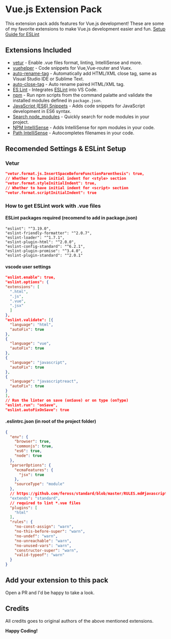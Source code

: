 # Vue.js Extension Pack

This extension pack adds features for Vue.js development! These are some of my favorite extensions to make Vue.js development easier and fun. [Setup Guide for ESLint](#Recomended-Settings)

## Extensions Included

* [vetur](https://marketplace.visualstudio.com/items?itemName=octref.vetur) - Enable .vue files format, linting, IntelliSense and more.
* [vuehelper](https://marketplace.visualstudio.com/items?itemName=oysun.vuehelper) - Code snippets for Vue,Vue-router and Vuex.
* [auto-rename-tag](https://marketplace.visualstudio.com/items?itemName=formulahendry.auto-rename-tag) - Automatically add HTML/XML close tag, same as Visual Studio IDE or Sublime Text.
* [auto-close-tag](https://marketplace.visualstudio.com/items?itemName=formulahendry.auto-close-tag) - Auto rename paired HTML/XML tag.
* [ES Lint](https://marketplace.visualstudio.com/items?itemName=dbaeumer.vscode-eslint) - Integrates [ESLint](http://eslint.org/) into VS Code.
* [npm](https://marketplace.visualstudio.com/items?itemName=eg2.vscode-npm-script) - Run npm scripts from the command palatte and validate the installed modules defined in `package.json`.
* [JavaScript (ES6) Snippets](https://marketplace.visualstudio.com/items?itemName=xabikos.JavaScriptSnippets) - Adds code snippets for JavaScript development in ES6 syntax.
* [Search node_modules](https://marketplace.visualstudio.com/items?itemName=jasonnutter.search-node-modules) - Quickly search for node modules in your project.
* [NPM IntelliSense](https://marketplace.visualstudio.com/items?itemName=christian-kohler.npm-intellisense) - Adds IntelliSense for npm modules in your code.
* [Path IntelliSense](https://marketplace.visualstudio.com/items?itemName=christian-kohler.path-intellisense) - Autocompletes filenames in your code.

## Recomended Settings & ESLint Setup

### Vetur

``` json
"vetur.format.js.InsertSpaceBeforeFunctionParenthesis": true,
// Whether to have initial indent for <style> section
"vetur.format.styleInitialIndent": true,
// Whether to have initial indent for <script> section
"vetur.format.scriptInitialIndent": true
```

### How to get ESLint work with .vue files

#### ESLint packages required (recomend to add in package.json)

``` string
"eslint": "^3.19.0",
"eslint-friendly-formatter": "^2.0.7",
"eslint-loader": "^1.7.1",
"eslint-plugin-html": "^2.0.0",
"eslint-config-standard": "^6.2.1",
"eslint-plugin-promise": "^3.4.0",
"eslint-plugin-standard": "^2.0.1"
```

#### vscode user settings

``` json
"eslint.enable": true,
"eslint.options": {
"extensions": [
  ".html",
  ".js",
  ".vue",
  ".jsx"
  ]
},
"eslint.validate": [{
  "language": "html",
  "autoFix": true
},
{
  "language": "vue",
  "autoFix": true
},
{
  "language": "javascript",
  "autoFix": true
},
{
  "language": "javascriptreact",
  "autoFix": true
}
],
// Run the linter on save (onSave) or on type (onType)
"eslint.run": "onSave",
"eslint.autoFixOnSave": true
```

#### .eslintrc.json (in root of the project folder)

``` json
{
  "env": {
    "browser": true,
    "commonjs": true,
    "es6": true,
    "node": true
  },
  "parserOptions": {
    "ecmaFeatures": {
      "jsx": true
    },
    "sourceType": "module"
  },
  // https://github.com/feross/standard/blob/master/RULES.md#javascript-standard-style
  "extends": "standard",
  // required to lint *.vue files
  "plugins": [
    "html"
  ],
  "rules": {
    "no-const-assign": "warn",
    "no-this-before-super": "warn",
    "no-undef": "warn",
    "no-unreachable": "warn",
    "no-unused-vars": "warn",
    "constructor-super": "warn",
    "valid-typeof": "warn"
  }
}

```

## Add your extension to this pack

Open a PR and I'd be happy to take a look.

## Credits

All credits goes to original authors of the above mentioned extensions.

**Happy Coding!**
